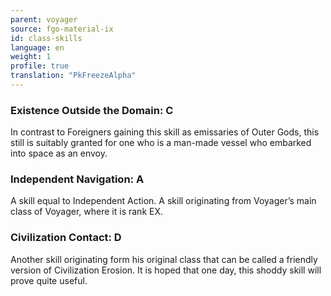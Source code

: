 ```yaml
---
parent: voyager
source: fgo-material-ix
id: class-skills
language: en
weight: 1
profile: true
translation: "PkFreezeAlpha"
---
```


### Existence Outside the Domain: C

In contrast to Foreigners gaining this skill as emissaries of Outer Gods, this still is suitably granted for one who is a man-made vessel who embarked into space as an envoy.

### Independent Navigation: A

A skill equal to Independent Action. A skill originating from Voyager’s main class of Voyager, where it is rank EX.

### Civilization Contact: D

Another skill originating form his original class that can be called a friendly version of Civilization Erosion. It is hoped that one day, this shoddy skill will prove quite useful.
